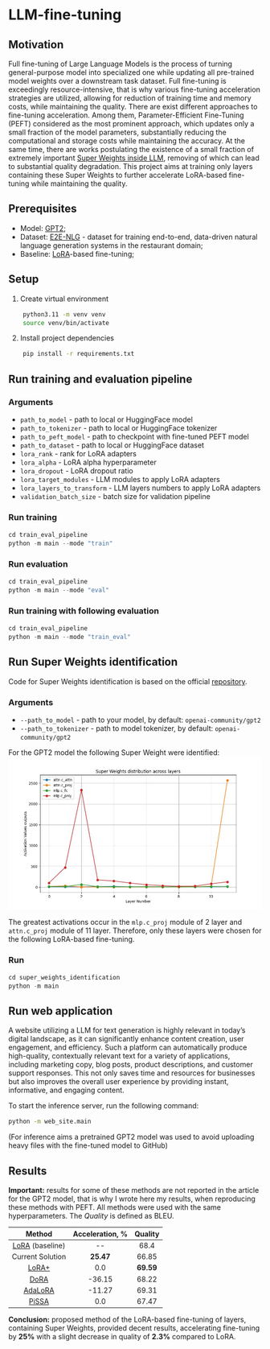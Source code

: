 # LLM-fine-tuning
## Motivation
Full fine-tuning of Large Language Models is the process of turning general-purpose model into specialized one while updating all pre-trained model weights over a downstream task dataset. Full fine-tuning is exceedingly resource-intensive, that is why various fine-tuning acceleration strategies are utilized, allowing for reduction of training time and memory costs, while maintaining the quality. There are exist different approaches to fine-tuning acceleration. Among them, Parameter-Efficient Fine-Tuning (PEFT) considered as the most prominent approach, which updates only a small fraction of the model parameters, substantially reducing the computational and storage costs while maintaining the accuracy. At the same time, there are works postulating the existence of a small fraction of extremely important [Super Weights inside LLM](https://arxiv.org/abs/2411.07191), removing of which can lead to substantial quality degradation. This project aims at training only layers containing these Super Weights to further accelerate LoRA-based fine-tuning while maintaining the quality.

## Prerequisites
- Model: [GPT2](https://huggingface.co/openai-community/gpt2);
- Dataset: [E2E-NLG](https://huggingface.co/datasets/tuetschek/e2e_nlg) - dataset for training end-to-end, data-driven natural language generation systems in the restaurant domain;
- Baseline: [LoRA](https://arxiv.org/abs/2106.09685)-based fine-tuning;

## Setup
1. Create virtual environment
```bash
    python3.11 -m venv venv
    source venv/bin/activate
```
2. Install project dependencies
```bash
    pip install -r requirements.txt
```

## Run training and evaluation pipeline 
### Arguments 
* `path_to_model` - path to local or HuggingFace model
* `path_to_tokenizer` - path to local or HuggingFace tokenizer
* `path_to_peft_model` - path to checkpoint with fine-tuned PEFT model
* `path_to_dataset` - path to local or HuggingFace dataset
* `lora_rank` - rank for LoRA adapters
* `lora_alpha` - LoRA alpha hyperparameter 
* `lora_dropout` - LoRA dropout ratio
* `lora_target_modules` - LLM modules to apply LoRA adapters
* `lora_layers_to_transform` - LLM layers numbers to apply LoRA adapters
* `validation_batch_size` - batch size for validation pipeline

### Run training
```python
cd train_eval_pipeline
python -m main --mode "train"
```

### Run evaluation
```python
cd train_eval_pipeline
python -m main --mode "eval"
```

### Run training with following evaluation
```python
cd train_eval_pipeline
python -m main --mode "train_eval"
```

## Run Super Weights identification 

Code for Super Weights identification is based on the official [repository](https://github.com/mengxiayu/LLMSuperWeight). 

### Arguments 
* `--path_to_model` - path to your model, by default: `openai-community/gpt2`
* `--path_to_tokenizer` - path to model tokenizer, by default: `openai-community/gpt2`

For the GPT2 model the following Super Weight were identified: 
![Super Weights](outputs/figures/super_weights_outputs.jpg)

The greatest activations occur in the `mlp.c_proj` module of 2 layer and `attn.c_proj` module of 11 layer. Therefore, only these layers were chosen for the following LoRA-based fine-tuning.

### Run
```python
cd super_weights_identification
python -m main
```

## Run web application 
A website utilizing a LLM for text generation is highly relevant in today’s digital landscape, as it can significantly enhance content creation, user engagement, and efficiency. Such a platform can automatically produce high-quality, contextually relevant text for a variety of applications, including marketing copy, blog posts, product descriptions, and customer support responses. This not only saves time and resources for businesses but also improves the overall user experience by providing instant, informative, and engaging content.

To start the inference server, run the following command:
```bash
python -m web_site.main
```

(For inference aims a pretrained GPT2 model was used 
to avoid uploading heavy files with the fine-tuned model to GitHub)

## Results 

**Important:** results for some of these methods are not reported in the article for the GPT2 model, that is why I wrote here my results, when reproducing these methods with PEFT. All methods were used with the same hyperparameters. The *Quality* is defined as BLEU. 

| Method  |  Acceleration, % | Quality |
|:-:|:-:|:-:|
| [LoRA](https://arxiv.org/abs/2106.09685) (baseline)  | --  | 68.4  |
| Current Solution  | **25.47**  | 66.85 |
| [LoRA+](https://arxiv.org/abs/2402.12354) | 0.0 | **69.59** |
| [DoRA](https://arxiv.org/abs/2402.09353) | -36.15 | 68.22 |
| [AdaLoRA](https://arxiv.org/abs/2303.10512) | -11.27 | 69.31 |
| [PiSSA](https://arxiv.org/abs/2404.02948) | 0.0 | 67.47 |

**Conclusion:** proposed method of the LoRA-based fine-tuning of layers, containing Super Weights, provided decent results, accelerating fine-tuning by **25%** with a slight decrease in quality of **2.3%** compared to LoRA. 
